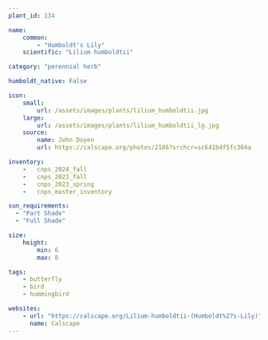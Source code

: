 ```yaml
---
plant_id: 134

name: 
    common: 
        - "Humboldt's Lily" 
    scientific: "Lilium humboldtii" 

category: "perennial herb"

humboldt_native: False

icon: 
    small: 
        url: /assets/images/plants/lilium_humboldtii.jpg
    large: 
        url: /assets/images/plants/lilium_humboldtii_lg.jpg
    source: 
        name: John Doyen 
        url: https://calscape.org/photos/2186?srchcr=sc641b4f5fc304a

inventory: 
    -   cnps_2024_fall
    -   cnps_2023_fall
    -   cnps_2023_spring
    -   cnps_master_inventory

sun_requirements:
  - "Part Shade"
  - "Full Shade"

size:
    height: 
        min: 6
        max: 8

tags: 
    - butterfly
    - bird
    - hummingbird

websites: 
    - url: "https://calscape.org/Lilium-humboldtii-(Humboldt%27s-Lily)"
      name: Calscape
---
```



